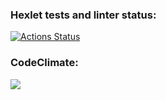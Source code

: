 ### Hexlet tests and linter status:
[![Actions Status](https://github.com/cokuevn/frontend-project-46/workflows/hexlet-check/badge.svg)](https://github.com/cokuevn/frontend-project-46/actions)

### CodeClimate:
<a href="https://codeclimate.com/github/cokuevn/frontend-project-46/maintainability"><img src="https://api.codeclimate.com/v1/badges/c9de4feb34e115d52870/maintainability" /></a>

